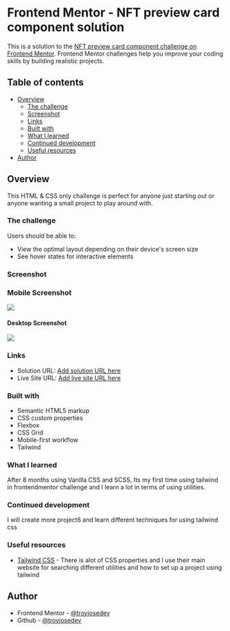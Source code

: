 # Frontend Mentor - NFT preview card component solution

This is a solution to the [NFT preview card component challenge on Frontend Mentor](https://www.frontendmentor.io/challenges/nft-preview-card-component-SbdUL_w0U). Frontend Mentor challenges help you improve your coding skills by building realistic projects. 

## Table of contents

- [Overview](#overview)
  - [The challenge](#the-challenge)
  - [Screenshot](#screenshot)
  - [Links](#links)
  - [Built with](#built-with)
  - [What I learned](#what-i-learned)
  - [Continued development](#continued-development)
  - [Useful resources](#useful-resources)
- [Author](#author)


## Overview
  This HTML & CSS only challenge is perfect for anyone just starting out or anyone wanting a small project to play around with.

### The challenge

Users should be able to:

- View the optimal layout depending on their device's screen size
- See hover states for interactive elements

### Screenshot

### Mobile Screenshot

![](/images/screenshot_mobile.png)

#### Desktop Screenshot

![](/images/screenshot_desktop.png)

### Links

- Solution URL: [Add solution URL here](https://your-solution-url.com)
- Live Site URL: [Add live site URL here](https://your-live-site-url.com)

### Built with

- Semantic HTML5 markup
- CSS custom properties
- Flexbox
- CSS Grid
- Mobile-first workflow
- Tailwind

### What I learned

After 8 months using Vanilla CSS and SCSS, Its my first time using tailwind in frontendmentor challenge and  I learn a lot in terms of using utilities.

### Continued development
 
I will create more project6 and learn different techniques for using tailwind css

### Useful resources

- [Tailwind CSS](https://tailwindcss.com/) - There is alot of CSS properties and  I use their main website for searching different utilities and how to set up a project using tailwind

## Author

- Frontend Mentor - [@troyjosedev](https://www.frontendmentor.io/profile/troyjosedev)
- Github - [@troyjosedev](https://github.com/troyjosedev)

